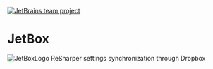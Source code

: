 [![JetBrains team project](http://jb.gg/badges/obsolete-plastic.svg)](https://confluence.jetbrains.com/display/ALL/JetBrains+on+GitHub)

JetBox
======
![JetBoxLogo](JetBox/resources/dropbox128.png?raw=true) ReSharper settings synchronization through Dropbox
